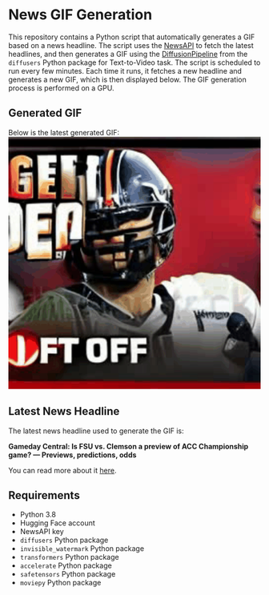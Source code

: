 # News GIF Generation
This repository contains a Python script that automatically generates a GIF based on a news headline. The script uses the [NewsAPI](https://newsapi.org/) to fetch the latest headlines, and then generates a GIF using the [DiffusionPipeline](https://github.com/huggingface/diffusers) from the `diffusers` Python package for Text-to-Video task.
The script is scheduled to run every few minutes. Each time it runs, it fetches a new headline and generates a new GIF, which is then displayed below. The GIF generation process is performed on a GPU.

## Generated GIF
Below is the latest generated GIF:
![Generated GIF](output.gif?raw=true&v=1695573316)

## Latest News Headline
The latest news headline used to generate the GIF is:

**Gameday Central: Is FSU vs. Clemson a preview of ACC Championship game? — Previews, predictions, odds**

You can read more about it [here](https://www.tomahawknation.com/florida-state-football-fsu-seminoles-college-cfb-acc-norvell-team-roster-schedule-game/2023/9/23/23886216/watch-tv-channel-clemson-tigers-college-live-stream-game-espn-odds-travis-norvell-free-score-bet).

## Requirements
- Python 3.8
- Hugging Face account
- NewsAPI key
- `diffusers` Python package
- `invisible_watermark` Python package
- `transformers` Python package
- `accelerate` Python package
- `safetensors` Python package
- `moviepy` Python package
